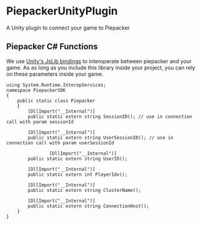 # PiepackerUnityPlugin
A Unity plugin to connect your game to Piepacker

## Piepacker C# Functions

We use [Unity's JsLib bindings](https://docs.unity3d.com/Manual/webgl-interactingwithbrowserscripting.html) to interoperate between piepacker and your game. As as long as you include this library inside your project, you can rely on these parameters inside your game.

```
using System.Runtime.InteropServices;
namespace PiepackerSDK
{
    public static class Piepacker
    {
        [DllImport("__Internal")]
        public static extern string SessionID(); // use in connection call with param sessionId

        [DllImport("__Internal")]
        public static extern string UserSessionID(); // use in connection call with param userSessionId

				[DllImport("__Internal")]
        public static extern string UserID(); 

        [DllImport("__Internal")]
        public static extern int PlayerIdx();

        [DllImport("__Internal")]
        public static extern string ClusterName();

        [DllImport("__Internal")]
        public static extern string ConnectionHost();
    }
}
```

